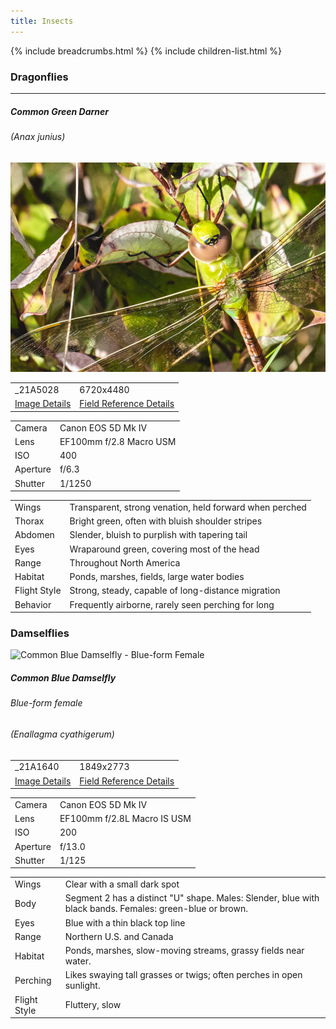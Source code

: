 ```yaml
---
title: Insects
---
```


{% include breadcrumbs.html %}
{% include children-list.html %}

<!-- markdownlint-disable MD033 -->
<div class="container py-4">
<h3>Dragonflies</h3>
<hr>
<!-- Green Darner -->
<div class="row g-3">
<div class="col-sm-6 col-md-6 col-lg-6">
<div class="card bg-dark text-light border-secondary">
<div class="card-body p-2">
<h5 class="card-title mb-1 text-center">Common Green Darner</h5>
<h6 class="mb-1 text-center"><em>(Anax junius)</em></h6>
<img src="images/insects/GreenDarner/E21A5028.jpg" class="card-img-top gallery-img" data-bs-toggle="modal" data-bs-target="#lightboxModal" data-bs-img="images/insects/GreenDarner/E21A5028-1.jpg" alt="Common Green Darner">
<table class="table table-sm table-dark text-light text-center border-light">
<tbody>
<tr><td>_21A5028</td><td>6720x4480</td></tr>
<tr>
<td><a class="text-warning" data-bs-toggle="collapse" href="#E21A5028EXIF" role="button" aria-expanded="false" aria-controls="E21A5028EXIF">Image Details</a></td>
<td><a class="text-warning" data-bs-toggle="collapse" href="#E21A5028Ref" role="button" aria-expanded="false" aria-controls="E21A5028Ref">Field Reference Details</a></td>
</tr>
</tbody>
</table>
<!-- EXIF Data -->
<div class="collapse" id="E21A5028EXIF">
<table class="table table-sm table-dark text-light text-center border-light">
<tbody>
<tr><td>Camera</td><td>Canon EOS 5D Mk IV</td></tr>
<tr><td>Lens</td><td>EF100mm f/2.8 Macro USM</td></tr>
<tr><td>ISO</td><td>400</td></tr>
<tr><td>Aperture</td><td>f/6.3</td></tr>
<tr><td>Shutter</td><td>1/1250</td></tr>
</tbody>
</table>
</div>
<div class="collapse" id="E21A5028Ref">
<table class="table table-sm table-dark text-light text-center border-light">
<tbody>
<tr><td>Wings</td><td>Transparent, strong venation, held forward when perched</td></tr>
<tr><td>Thorax</td><td>Bright green, often with bluish shoulder stripes</td></tr>
<tr><td>Abdomen</td><td>Slender, bluish to purplish with tapering tail</td></tr>
<tr><td>Eyes</td><td>Wraparound green, covering most of the head</td></tr>
<tr><td>Range</td><td>Throughout North America</td></tr>
<tr><td>Habitat</td><td>Ponds, marshes, fields, large water bodies</td></tr>
<tr><td>Flight Style</td><td>Strong, steady, capable of long-distance migration</td></tr>
<tr><td>Behavior</td><td>Frequently airborne, rarely seen perching for long</td></tr>
</tbody>
</table>
</div>
</div>
</div>
</div>
</div>
<h3>Damselflies</h3>
<!-- Common Blue Damselfly -->
<div id="commonBlueDamselfly-card" class="col-sm-6 col-md-4 col-lg-3">
<div class="card bg-dark text-light border-secondary">
<img src="/gallery/animals/insects/damselflies/assets/images/E21A1640.jpg" class="card-img-top gallery-img" data-bs-toggle="modal" data-bs-target="#lightboxModal" data-bs-img="images/E21A1640.jpg" alt="Common Blue Damselfly - Blue-form Female">
<div class="card-body bg-dark">
<h5 class="card-title mb-1 text-center">Common Blue Damselfly</h5>
<h6 class="mb-1 text-center">Blue-form female</h6>
<h6 class="mb-1 text-center"><em>(Enallagma cyathigerum)</em></h6>
    <table class="table table-sm table-dark text-light text-center border-light">
        <tbody>
            <tr><td>_21A1640</td><td>1849x2773</td></tr>
            <tr><td><a class="text-warning" data-bs-toggle="collapse" href="#E21A1640EXIF" role="button" aria-expanded="false" aria-controls="E21A1640EXIF">Image Details</a></td>
            <td><a class="text-warning" data-bs-toggle="collapse" href="#E21A1640Ref" role="button" aria-expanded="false" aria-controls="E21A1640Ref">Field Reference Details</a></td></tr>
        </tbody>
    </table>
<div class="collapse" id="E21A1640EXIF" role="button" area-expand="false" area-controls="E21A1640EXIF">
<table class="table table-sm table-dark text-light text-center border-light">
<tbody>
<tr>
<td>Camera</td>
<td>Canon EOS 5D Mk IV</td>
</tr>
<tr>
<td>Lens</td>
<td>EF100mm f/2.8L Macro IS USM</td>
</tr>
<tr>
<td>ISO</td>
<td>200</td>
</tr>
<tr>
<td>Aperture</td>
<td>f/13.0</td>
</tr>
<tr>
<td>Shutter</td>
<td>1/125</td>
</tr>
</tbody>
</table>
</div>
<div class="collapse" id="E21A1640Ref">
<table class="table table-sm table-dark text-light text-center border-light">
<tbody>
<tr>
<td>Wings</td>
<td>Clear with a small dark spot</td>
</tr>
<tr>
<td>Body</td>
<td>Segment 2 has a distinct "U" shape. Males: Slender, blue with black bands. Females: green-blue or brown.</td>
</tr>
<tr>
<td>Eyes</td>
<td>Blue with a thin black top line</td>
</tr>
<tr>
<td>Range</td>
<td>Northern U.S. and Canada</td>
</tr>
<tr>
<td>Habitat</td>
<td>Ponds, marshes, slow-moving streams, grassy fields near water.</td>
</tr>
<tr>
<td>Perching</td>
<td>Likes swaying tall grasses or twigs; often perches in open sunlight.</td>
</tr>
<tr>
<td>Flight Style</td>
<td>Fluttery, slow</td>
</tr>
</tbody>
</table>
</div>
</div>
</div>
</div>
<!-- markdownlint-enable MD033 -->